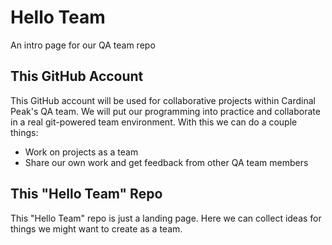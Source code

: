 # Hello Team
An intro page for our QA team repo

## This GitHub Account
This GitHub account will be used for collaborative projects within Cardinal Peak's QA team.  We will put our programming into practice and collaborate in a real git-powered team environment.  With this we can do a couple things:
* Work on projects as a team
* Share our own work and get feedback from other QA team members

## This "Hello Team" Repo
This "Hello Team" repo is just a landing page.  Here we can collect ideas for things we might want to create as a team.
